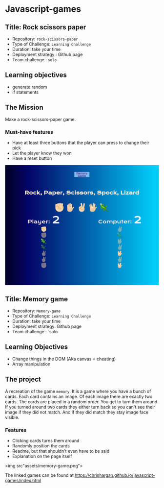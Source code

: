 # Javascript-games

## Title: Rock scissors paper

- Repository: `rock-scissors-paper`
- Type of Challenge: `Learning Challenge`
- Duration: take your time
- Deployment strategy : Github page
- Team challenge : `solo`

## Learning objectives
- generate random 
- if statements

## The Mission
Make a rock-scissors-paper game.

### Must-have features
- Have at least three buttons that the player can press to change their pick
- Let the player know they won
- Have a reset button

<img src="assets/rock-paper-scissors.png">

## Title: Memory game

- Repository: `Memory-game`
- Type of Challenge: `Learning Challenge`
- Duration: take your time
- Deployment strategy: Github page
- Team challenge : `solo

## Learning Objectives
- Change things in the DOM (Aka canvas = cheating)
- Array manipulation

## The project
A recreation of the game `memory`. It is a game where  you have a bunch of cards. Each card contains an image. Of each image there are exactly two cards. The cards are placed in a random order. You get to turn them around. If you turned around two cards they either turn back so you can't see their image if they did not match. And if they did match they stay image face visible.

### Features
- Clicking cards turns them around
- Randomly position the cards
- Readme, but that shouldn't even have to be said
- Explanation on the page itself

<img src"assets/memory-game.png">

The linked games can be found at 
https://chrishargan.github.io/javascript-games/index.html
